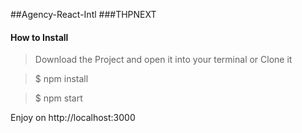 ##Agency-React-Intl
###THPNEXT
#### How to Install

> Download the Project and open it into your terminal or Clone it

>$ npm install

>$ npm start

Enjoy on http://localhost:3000
